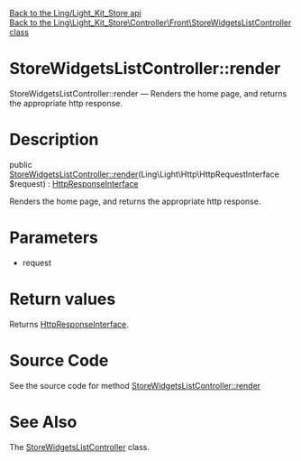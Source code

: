[Back to the Ling/Light_Kit_Store api](https://github.com/lingtalfi/Light_Kit_Store/blob/master/doc/api/Ling/Light_Kit_Store.md)<br>
[Back to the Ling\Light_Kit_Store\Controller\Front\StoreWidgetsListController class](https://github.com/lingtalfi/Light_Kit_Store/blob/master/doc/api/Ling/Light_Kit_Store/Controller/Front/StoreWidgetsListController.md)


StoreWidgetsListController::render
================



StoreWidgetsListController::render — Renders the home page, and returns the appropriate http response.




Description
================


public [StoreWidgetsListController::render](https://github.com/lingtalfi/Light_Kit_Store/blob/master/doc/api/Ling/Light_Kit_Store/Controller/Front/StoreWidgetsListController/render.md)(Ling\Light\Http\HttpRequestInterface $request) : [HttpResponseInterface](https://github.com/lingtalfi/Light/blob/master/doc/api/Ling/Light/Http/HttpResponseInterface.md)




Renders the home page, and returns the appropriate http response.




Parameters
================


- request

    


Return values
================

Returns [HttpResponseInterface](https://github.com/lingtalfi/Light/blob/master/doc/api/Ling/Light/Http/HttpResponseInterface.md).








Source Code
===========
See the source code for method [StoreWidgetsListController::render](https://github.com/lingtalfi/Light_Kit_Store/blob/master/Controller/Front/StoreWidgetsListController.php#L25-L28)


See Also
================

The [StoreWidgetsListController](https://github.com/lingtalfi/Light_Kit_Store/blob/master/doc/api/Ling/Light_Kit_Store/Controller/Front/StoreWidgetsListController.md) class.



